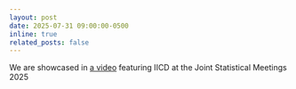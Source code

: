 ```yaml
---
layout: post
date: 2025-07-31 09:00:00-0500
inline: true
related_posts: false
---
```


We are showcased in <a href="https://www.youtube.com/watch?v=qprt3b3T64I">a video</a> featuring IICD at the Joint Statistical Meetings 2025

